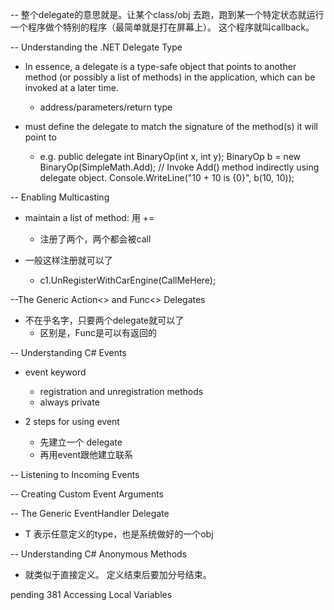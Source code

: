 -- 整个delegate的意思就是。让某个class/obj 去跑，跑到某一个特定状态就运行一个程序做个特别的程序（最简单就是打在屏幕上）。 这个程序就叫callback。 

-- Understanding the .NET Delegate Type
  - In essence, a delegate is a type-safe object that points to another method (or possibly a list of methods) in the application, 
    which can be invoked at a later time.
    - address/parameters/return type 
    
  - must define the delegate to match the signature of the method(s) it will point to
    - e.g. public delegate int BinaryOp(int x, int y);
          BinaryOp b = new BinaryOp(SimpleMath.Add);
          // Invoke Add() method indirectly using delegate object.
          Console.WriteLine("10 + 10 is {0}", b(10, 10));
                 
-- Enabling Multicasting
  - maintain a list of method: 用 +=
    - 注册了两个，两个都会被call 
  
  - 一般这样注册就可以了 
    - c1.UnRegisterWithCarEngine(CallMeHere);

--The Generic Action<> and Func<> Delegates
  - 不在乎名字，只要两个delegate就可以了 
    - 区别是，Func是可以有返回的 
    
-- Understanding C# Events
  - event keyword 
    - registration and unregistration methods
    - always private 
    
  - 2 steps for using event   
    - 先建立一个 delegate
    - 再用event跟他建立联系 
    
-- Listening to Incoming Events

-- Creating Custom Event Arguments

-- The Generic EventHandler<T> Delegate
  - T 表示任意定义的type，也是系统做好的一个obj

-- Understanding C# Anonymous Methods

  - 就类似于直接定义。 定义结束后要加分号结束。 

pending 381 Accessing Local Variables




